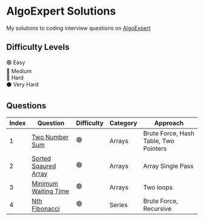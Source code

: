 # AlgoExpert Solutions

My solutions to coding interview questions on [AlgoExpert](https://www.algoexpert.io)

## Difficulty Levels

🟢 Easy  
🔵 Medium  
🔴 Hard  
⚫️ Very Hard

## Questions

| Index | Question                                              | Difficulty | Category | Approach                              |
| ----- | ----------------------------------------------------- | ---------- | -------- | ------------------------------------- |
| 1     | [Two Number Sum](/Easy/two-number-sum.md)             | 🟢         | Arrays   | Brute Force, Hash Table, Two Pointers |
| 2     | [Sorted Sqaured Array](/Easy/validate-subsequence.md) | 🟢         | Arrays   | Array Single Pass                     |
| 3     | [Minimum Waiting Time](/Easy/minimum-waiting-time.md) | 🟢         | Arrays   | Two loops                             |
| 4     | [Nth Fibonacci](/Easy/Nth-Fibonacci.md)               | 🟢         | Series   | Brute Force, Recursive                |

